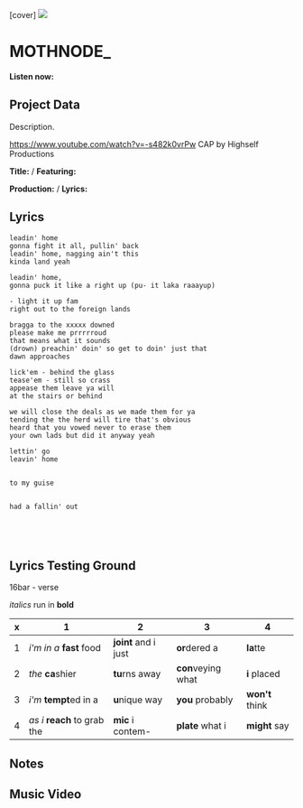 [cover] ![](57175019_319474918741616_8502199518755923887_n.jpg)

# MOTHNODE_ 

**Listen now:** 

## Project Data

Description.

https://www.youtube.com/watch?v=-s482k0vrPw CAP by Highself Productions


**Title:**  / **Featuring:** 

**Production:**  / **Lyrics:** 

## Lyrics

```
leadin' home
gonna fight it all, pullin' back
leadin' home, nagging ain't this
kinda land yeah

leadin' home,
gonna puck it like a right up (pu- it laka raaayup)

- light it up fam
right out to the foreign lands 

bragga to the xxxxx downed
please make me prrrrroud
that means what it sounds
(drown) preachin' doin' so get to doin' just that
dawn approaches

lick'em - behind the glass 
tease'em - still so crass
appease them leave ya will
at the stairs or behind

we will close the deals as we made them for ya
tending the the herd will tire that's obvious
heard that you vowed never to erase them
your own lads but did it anyway yeah

lettin' go
leavin' home


to my guise


had a fallin' out





```

## Lyrics Testing Ground

16bar - verse

*italics* run in
**bold**

| x | 1 | 2 | 3 | 4 |
|---|---|---|---|---|
| 1 | *i'm in a* **fast** food | **joint** and i just  | **or**dered a  | **la**tte  |
| 2 | *the* **ca**shier | **tu**rns away  |  **con**veying what |  **i** placed |
| 3 | *i'm* **tempt**ed in a | **u**nique way  |  **you** probably |  **won't** think |
| 4 | *as i* **reach** to grab the |  **mic** i contem-  | **plate** what i | **might** say |

## Notes

## Music Video
